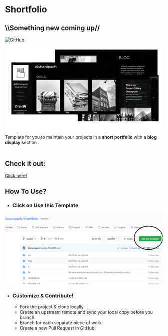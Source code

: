 # Shortfolio

<h2> \\Something new coming up// </h2>

 ![GitHub](https://img.shields.io/github/license/imfunniee/fimbo.svg?style=popout-square) 

![Image of the website](https://github.com/Aishanipach/shortfolio/blob/master/img/readme.jpg)

Template for you to maintain your projects in a <b>short portfolio</b> with a <b>blog display</b> section .<br><br>

## Check it out:
[Click here!](https://aishanipach.github.io/shortfolio/)

## How To Use?

-  ### Click on Use this Template
![Image](https://github.com/Aishanipach/shortfolio/blob/master/Usethis.PNG)
  
  
 -  ### Customize & Contribute!
     - Fork the project & clone locally.
     - Create an upstream remote and sync your local copy before you branch.
     - Branch for each separate piece of work.
     - Create a new Pull Request in GitHub.

